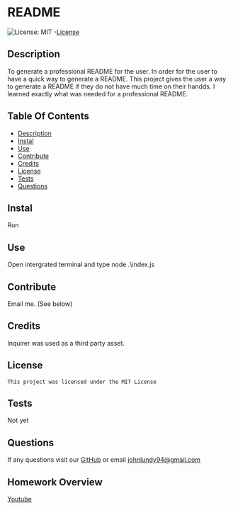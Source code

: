 # README

![License: MIT](https://img.shields.io/badge/License-MIT-yellow.svg) -[License](#license)

## Description

To generate a professional README for the user.
In order for the user to have a quick way to generate a README.
This project gives the user a way to generate a README if they do not have much time on their handds.
I learned exactly what was needed for a professional README.

## Table Of Contents

- [Description](#description)
- [Instal](#instal)
- [Use](#use)
- [Contribute](#contribute)
- [Credits](#credits)
- [License](#license)
- [Tests](#tests)
- [Questions](#questions)

## Instal

Run

## Use

Open intergrated terminal and type node .\index.js

## Contribute

Email me. (See below)

## Credits

Inquirer was used as a third party asset.

## License

    This project was licensed under the MIT License

## Tests

Not yet

## Questions

If any questions visit our [GitHub](https://github.com/johnlundy94) or email johnlundy94@gmail.com

## Homework Overview

[Youtube](https://youtu.be/COPqIZdAUhk)
